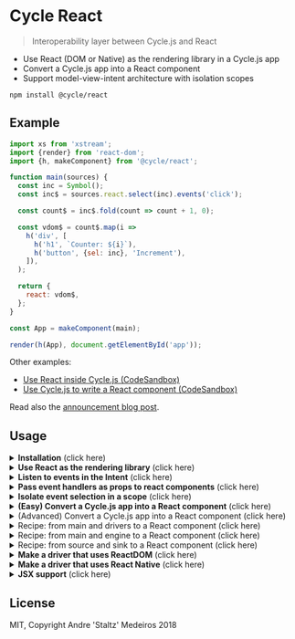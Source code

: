 # Cycle React

> Interoperability layer between Cycle.js and React

- Use React (DOM or Native) as the rendering library in a Cycle.js app
- Convert a Cycle.js app into a React component
- Support model-view-intent architecture with isolation scopes

```
npm install @cycle/react
```

## Example

```js
import xs from 'xstream';
import {render} from 'react-dom';
import {h, makeComponent} from '@cycle/react';

function main(sources) {
  const inc = Symbol();
  const inc$ = sources.react.select(inc).events('click');

  const count$ = inc$.fold(count => count + 1, 0);

  const vdom$ = count$.map(i =>
    h('div', [
      h('h1', `Counter: ${i}`),
      h('button', {sel: inc}, 'Increment'),
    ]),
  );

  return {
    react: vdom$,
  };
}

const App = makeComponent(main);

render(h(App), document.getElementById('app'));
```

Other examples:

- [Use React inside Cycle.js (CodeSandbox)](https://codesandbox.io/s/4zqply47nw)
- [Use Cycle.js to write a React component (CodeSandbox)](https://codesandbox.io/s/6xzrv29963)

Read also the [announcement blog post](https://staltz.com/use-react-in-cyclejs-and-vice-versa.html).

## Usage

<details>
  <summary><strong>Installation</strong> (click here)</summary>
  <p>

Install the package:

```bash
npm install @cycle/react
```

Note that this package **only supports React 16.4.0** and above. Also, as usual with Cycle.js apps, you might need `xstream` (or another stream library).

</p>
</details>

<details>
  <summary><strong>Use React as the rendering library</strong> (click here)</summary>
  <p>

Use the hyperscript `h` function (from this library) to create streams of ReactElements:

```js
import xs from 'xstream'
import {h} from '@cycle/react'

function main(sources) {
  const vdom$ = xs.periodic(1000).map(i =>
    h('div', [
      h('h1', `Hello ${i + 1} times`)
    ])
  );

  return {
    react: vdom$,
  }
}
```

Alternatively, you can also use JSX or `createElement`:

```jsx
import xs from 'xstream'

function main(sources) {
  const vdom$ = xs.periodic(1000).map(i =>
    <div>
      <h1>Hello ${i + 1} times</h1>
    </div>
  );

  return {
    react: vdom$,
  }
}
```

However, to attach event listeners in model-view-intent style, you must use `h` which supports the special prop `sel`. See the next section.

  </p>
</details>

<details>
  <summary><strong>Listen to events in the Intent</strong> (click here)</summary>
  <p>

Use hyperscript `h` and pass a **`sel`** as a prop. `sel` means "selector" and it's special like `ref` and `key` are: it does not affect the rendered DOM elements. Then, use that selector in `sources.react.select(_).events(_)`:

```js
import xs from 'xstream'
import {h} from '@cycle/react'

function main(sources) {
  const increment$ = sources.react.select('inc').events('click')

  const count$ = increment$.fold(count => count + 1, 0)

  const vdom$ = count$.map(x =>
    h('div', [
      h('h1', `Counter: ${x}`),
      h('button', {sel: 'inc'}),
    ])
  )

  return {
    react: vdom$,
  }
}
```

The `sel` can be a string or a symbol. We recommend using symbols to avoid string typos and have safer guarantees when using multiple selectors in your Cycle.js app.

  </p>
</details>

<details>
  <summary><strong>Pass event handlers as props to react components</strong> (click here)</summary>
  <p>

Use hyperscript `h` and pass a **`sel`** as a prop. Use that selector in `sources.react.select(sel).events(whatever)` to have cyclejs/react pass an `onWhatever` function to the react component:

```js
import React from "react";
import ReactDOM from "react-dom";
import { makeComponent, h } from "@cycle/react";

// React component
function Welcome(props) {
  return (
    <div>
      <h1>Hello, {props.name}</h1>
      <button onClick={() => props.onPressWelcomeButton({ random: Math.random().toFixed(2) }) } >
        press me
      </button>
    </div>
  );
}

// Cycle.js component that uses the React component above
function main(sources) {
  const click$ = sources.react
    .select('welcome')
    .events('pressWelcomeButton')
    .debug('btn')
    .startWith(null);

  const vdom$ = click$.map(click =>
    h('div', [
      h(Welcome, { sel: 'welcome', name: 'madame' }),
      h('h3', [`button click event stream: ${click}`])
    ])
  );

  return {
    react: vdom$
  };
}

const Component = makeComponent(main);
ReactDOM.render(<Component />, document.getElementById('root'));
```

  </p>
</details>

<details>
  <summary><strong>Isolate event selection in a scope</strong> (click here)</summary>
  <p>

This library supports isolation with `@cycle/isolate`, so that you can prevent components from `select`ing into each other even if they use the same string `sel`. Selectors just need to be unique within an isolation scope.

```js
import xs from 'xstream'
import isolate from '@cycle/isolate'
import {h} from '@cycle/react'

function child(sources) {
  const elem$ = xs.of(
    h('h1', {sel: 'foo'}, 'click$ will NOT select this')
  )
  return { react: vdom$ }
}

function parent(sources) {
  const childSinks = isolate(child, 'childScope')(sources)

  const click$ = sources.react.select('foo').events('click')

  const elem$ = childSinks.react.map(childElem =>
    h('div', [
      childElem,
      h('h1', {sel: 'foo'}, `click$ will select this`),
    ])
  )

  return { react: elem$ }
}
```

  </p>
</details>

<details>
  <summary><strong>(Easy) Convert a Cycle.js app into a React component</strong> (click here)</summary>
  <p>

Use `makeComponent` which takes the Cycle.js `main` function and a `drivers` object and returns a React component.

```js
const CycleApp = makeComponent(main, {
  HTTP: makeHTTPDriver(),
  history: makeHistoryDriver(),
});
```

Then you can use `CycleApp` in a larger React app, e.g. in JSX `<CycleApp/>`. Any props that you pass to this component will be available as `sources.react.props()` which returns a stream of props.

If you are not using any other drivers, then you do not need to pass the second argument:

```js
const CycleApp = makeComponent(main);
```

  </p>
</details>

<details>
  <summary>(Advanced) Convert a Cycle.js app into a React component (click here)</summary>
  <p>

Besides `makeComponent`, this library also provides the `makeCycleReactComponent(run)` API which is more powerful and can support more use cases.

It takes one argument, a `run` function which should set up and execute your application, and return three things: source, sink, (optionally:) events object, and dispose function.

- `run: () => {source, sink, events, dispose}`

As an example usage:

```js
const CycleApp = makeCycleReactComponent(() => {
  const reactDriver = (sink) => new ReactSource();
  const program = setup(main, {...drivers, react: reactDriver});
  const source = program.sources.react;
  const sink = program.sinks.react;
  const events = {...program.sinks};
  delete events.react;
  for (let name in events) if (name in drivers) delete events[name];
  const dispose = program.run();
  return {source, sink, events, dispose};
});
```

**source** is an instance of ReactSource from this library, provided to the `main` so that events can be selected in the intent.

**sink** is the stream of ReactElements your `main` creates, which should be rendered in the component we're creating.

**events** is a *subset* of the sinks, and contains streams that describe events that can be listened by the parent component of the `CycleApp` component. For instance, the stream `events.save` will emit events that the parent component can listen by passing the prop `onSave` to `CycleApp` component. This `events` object is optional, you do not need to create it if this component does not bubble events up to the parent.

**dispose** is a function `() => void` that runs any other disposal logic you want to happen on componentWillUnmount. This is optional.

Use this API to customize how instances of the returned component will use shared resources like non-rendering drivers. See recipes below.

  </p>
</details>

<details>
  <summary>Recipe: from main and drivers to a React component (click here)</summary>
  <p>

Use the shortcut API `makeComponent` which is implemented in terms of the more the powerful `makeCycleReactComponent` API:

```js
import {setup} from '@cycle/run';

function makeComponent(main, drivers, channel = 'react') {
  return makeCycleReactComponent(() => {
    const program = setup(main, {...drivers, [channel]: () => new ReactSource()});
    const source = program.sources[channel];
    const sink = program.sinks[channel];
    const events = {...program.sinks};
    delete events[channel];
    for (let name in events) if (name in drivers) delete events[name];
    const dispose = program.run();
    return {source, sink, dispose};
  });
}
```

  </p>
</details>

<details>
  <summary>Recipe: from main and engine to a React component (click here)</summary>
  <p>

Assuming you have an `engine` created with `setupReusable` (from `@cycle/run`), use the `makeCycleReactComponent` API like below:

```js
function makeComponentReusing(main, engine, channel = 'react') {
  return makeCycleReactComponent(() => {
    const source = new ReactSource();
    const sources = {...engine.sources, [channel]: source};
    const sinks = main(sources);
    const sink = sinks[channel];
    const events = {...sinks};
    delete events[channel];
    const dispose = engine.run(sinks);
    return {source, sink, dispose};
  });
}
```

  </p>
</details>

<details>
  <summary>Recipe: from source and sink to a React component (click here)</summary>
  <p>

Use the `makeCycleReactComponent` API like below:

```js
function fromSourceSink(source, sink) {
  return makeCycleReactComponent(() => ({source, sink}));
}
```

  </p>
</details>

<details>
  <summary><strong>Make a driver that uses ReactDOM</strong> (click here)</summary>
  <p>

See [`@cycle/react-dom`](https://github.com/cyclejs/react-dom).

  </p>
</details>

<details>
  <summary><strong>Make a driver that uses React Native</strong> (click here)</summary>
  <p>

See [`@cycle/react-native`](https://github.com/cyclejs/react-native).

  </p>
</details>

<details>
  <summary><strong>JSX support</strong> (click here)</summary>

  <p>

### Babel

Add the following to your webpack config:

```js
module: {
  rules: [
    {
      test: /\.jsx?$/,
      loader: 'babel-loader',
      options: {
        plugins: [
          ['transform-react-jsx', { pragma: 'jsxFactory.createElement' }],
        ]
      }
    }
  ]
},
```

If you used `create-cycle-app` you may have to eject to modify the config.

### Automatically providing jsxFactory

You can avoid having to import `jsxFactory` in every jsx file by allowing webpack to provide it:

```js
plugins: [
  new webpack.ProvidePlugin({
    jsxFactory: ['@cycle/react', 'jsxFactory']
  })
],
```

### Typescript

Add the following to your `tsconfig.json`:

```js
{
  "compilerOptions": {
    "jsx": "react",
    "jsxFactory": "jsxFactory.createElement"
  }
}
```

If webpack is providing `jsxFactory` you will need to add typings to `custom-typings.d.ts`:

```js
declare var jsxFactory: any;
```


### Usage

```js
import { jsxFactory } from '@cycle/react';
function view(state$: Stream<State>): Stream<ReactElement> {
    return state$.map(({ count }) => (
        <div>
            <h2>Counter: {count}</h2>
            <button sel="add">Add</button>
            <button sel="subtract">Subtract</button>
        </div>
    ));
}
```

  </p>
</details>

## License

MIT, Copyright Andre 'Staltz' Medeiros 2018
